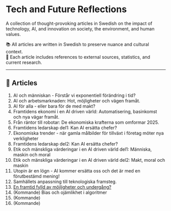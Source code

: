 # Tech and Future Reflections

A collection of thought-provoking articles in Swedish on the impact of technology, AI, and innovation on society, the environment, and human values.

📚 All articles are written in Swedish to preserve nuance and cultural context.  
🔗 Each article includes references to external sources, statistics, and current research.

---

## 📖 Articles
1. AI och människan - Förstår vi exponentiell förändring i tid?
2. AI och arbetsmarknaden: Hot, möjligheter och vägen framåt.
3. AI för alla - eller bara för de med makt?
4. Framtidens ekonomi i en AI driven värld: Automatisering, basinkomst och nya vägar framåt.
5. Från räntor till robotar: De ekonomiska krafterna som omformar 2025.
6. Framtidens ledarskap del1: Kan AI ersätta chefer?
7. Ekonomiska trender - när gamla målbilder för tillväxt i företag möter nya verkligheter
8. Framtidens ledarskap del2: Kan AI ersätta chefer?
9. Etik och mänskliga värderingar i en AI driven värld del1: Människa, maskin och moral
10. Etik och mänskliga värderingar i en AI driven värld del2: Makt, moral och maskin
11. Utopin är en lögn - AI kommer ersätta oss och det är med en förutbestämd mening!
12. Samhällets anpassning till teknologiska framsteg.
13. [En framtid fylld av möjligheter och undergång?](13_future-promise-or-collapse.md)
14. (Kommande) Bias och ojämlikhet i algoritmer
15. (Kommande)
16. (Kommande)
